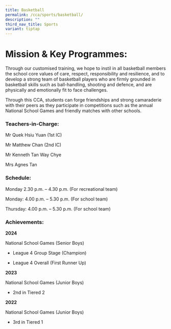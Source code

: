 ```yaml
---
title: Basketball
permalink: /cca/sports/basketball/
description: ""
third_nav_title: Sports
variant: tiptap
---
```

<h1><strong>Mission &amp; Key Programmes:</strong></h1>
<p>Through our customised training, we hope to instil in all basketball members
the school core values of care, respect, responsibility and resilience,
and to develop a strong team of basketball players who are firmly grounded
in basketball skills such as ball-handling, shooting and defence, and are
physically and emotionally fit to face challenges.</p>
<p>Through this CCA, students can forge friendships and strong camaraderie
with their peers as they participate in competitions such as the annual
National School Games and friendly matches with other schools.</p>
<h3>Teachers-in-Charge:</h3>
<p>Mr Quek Hsiu Yuan (1st IC)</p>
<p>Mr Matthew Chan (2nd IC)</p>
<p>Mr Kenneth Tan Way Chye</p>
<p>Mrs Agnes Tan</p>
<p></p>
<h3>Schedule:</h3>
<p>Monday 2.30 p.m. – 4.30 p.m. (For recreational team)</p>
<p>Monday: 4.00 p.m. – 5.30 p.m. (For school team)</p>
<p>Thursday: 4.00 p.m. – 5.30 p.m. (For school team)</p>
<h3>Achievements:</h3>
<p><strong>2024</strong>
</p>
<p>National School Games (Senior Boys)</p>
<ul data-tight="true" class="tight">
<li>
<p>League 4 Group Stage (Champion)</p>
</li>
<li>
<p>League 4 Overall (First Runner Up)</p>
<p></p>
</li>
</ul>
<p><strong>2023</strong>
</p>
<p>National School Games (Junior Boys)</p>
<ul data-tight="true" class="tight">
<li>
<p>2nd in Tiered 2</p>
</li>
</ul>
<p><strong>2022</strong>
</p>
<p>National School Games (Junior Boys)</p>
<ul data-tight="true" class="tight">
<li>
<p>3rd in Tiered 1</p>
</li>
</ul>
<p></p>
<p></p>